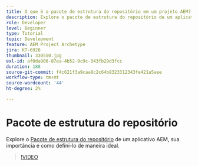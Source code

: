 ```yaml
---
title: O que é o pacote de estrutura do repositório em um projeto AEM?
description: Explore o pacote de estrutura do repositório de um aplicativo AEM, sua importância e como defini-lo corretamente.
role: Developer
level: Beginner
type: Tutorial
topic: Development
feature: AEM Project Archetype
jira: KT-6928
thumbnail: 330550.jpg
exl-id: af0da906-87ea-4b52-9c9c-343fb29d3fcc
duration: 188
source-git-commit: f4c621f3a9caa8c2c64b8323312343fe421a5aee
workflow-type: tm+mt
source-wordcount: '44'
ht-degree: 2%

---
```


# Pacote de estrutura do repositório

Explore o [Pacote de estrutura do repositório](https://experienceleague.adobe.com/docs/experience-manager-cloud-service/implementing/developing/repository-structure-package.html?lang=pt-BR) de um aplicativo AEM, sua importância e como defini-lo de maneira ideal.

>[!VIDEO](https://video.tv.adobe.com/v/345920?quality=12&learn=on&captions=por_br)
